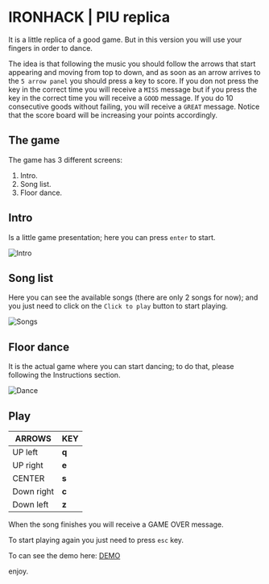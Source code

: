 
# IRONHACK | PIU replica

It is a little replica of a good game. But in this version you will use your fingers in order to dance.

The idea is that following the music you should follow the arrows that start appearing and moving from top to down, and as soon as an arrow arrives to the `5 arrow panel` you should press a key to score. If you don not press the key in the correct time you will receive a `MISS` message but if you press the key in the correct time you will receive a `GOOD` message. If you do 10 consecutive goods without failing, you will receive a `GREAT` message. Notice that the score board will be increasing your points accordingly.

## The game

The game has 3 different screens:

1. Intro.
2. Song list.
3. Floor dance.

## Intro

Is a little game presentation; here you can press `enter` to start.

![Intro](https://github.com/galbam/project1-pui-replica/master/assets/documentation/intro.png)

## Song list

Here you can see the available songs (there are only 2 songs for now); and you just need to click on the `Click to play` button to start playing.

![Songs](https://github.com/galbam/project1-pui-replica/master/assets/documentation/songs.png)

## Floor dance

It is the actual game where you can start dancing; to do that, please following the Instructions section.

![Dance](https://github.com/galbam/project1-pui-replica/master/assets/documentation/floorDance.png)

## Play

|    ARROWS    |  KEY  |
| ------------ | ----- |
| UP left      | **q** |
| UP right     | **e** |
| CENTER       | **s** |
| Down right   | **c** |
| Down left    | **z** |

When the song finishes you will receive a GAME OVER message.

To start playing again you just need to press `esc` key.

To can see the demo here: [DEMO](https://galbam.github.io/project1-pui-replica/)

enjoy.
